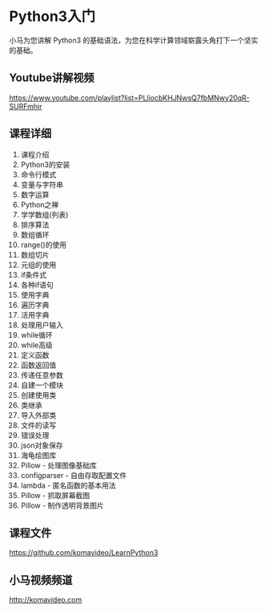 Python3入门
===========

小马为您讲解 Python3 的基础语法，为您在科学计算领域崭露头角打下一个坚实的基础。

## Youtube讲解视频

https://www.youtube.com/playlist?list=PLliocbKHJNwsQ7fbMNwy20qR-SURFmhir

## 课程详细

01. 课程介绍
02. Python3的安装
03. 命令行模式
04. 变量与字符串
05. 数字运算
06. Python之禅
07. 学学数组(列表)
08. 排序算法
09. 数组循环
10. range()的使用
11. 数组切片
12. 元组的使用
13. if条件式
14. 各种if语句
15. 使用字典
16. 遍历字典
17. 活用字典
18. 处理用户输入
19. while循环
20. while高级
21. 定义函数
22. 函数返回值
23. 传递任意参数
24. 自建一个模块
25. 创建使用类
26. 类继承
27. 导入外部类
28. 文件的读写
29. 错误处理
30. json对象保存
31. 海龟绘图库
32. Pillow - 处理图像基础库
33. configparser - 自由存取配置文件
34. lambda - 匿名函数的基本用法
35. Pillow - 抓取屏幕截图
36. Pillow - 制作透明背景图片

## 课程文件

https://github.com/komavideo/LearnPython3

## 小马视频频道

http://komavideo.com